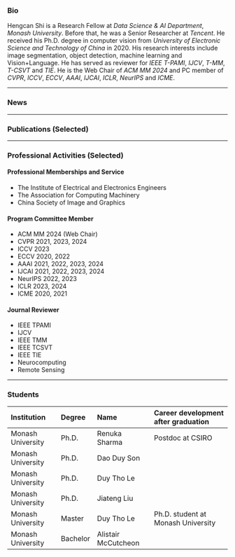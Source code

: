 ###  Bio

Hengcan Shi is a Research Fellow at *Data Science & AI Department*, *Monash University*. Before that, he was a Senior Researcher at *Tencent*. He received his Ph.D. degree in computer vision from *University of Electronic Science and Technology of China* in 2020. His research interests include image segmentation, object detection, machine learning and Vision+Language. He has served as reviewer for *IEEE T-PAMI*, *IJCV*, *T-MM*, *T-CSVT* and *TIE*. He is the Web Chair of *ACM MM 2024* and PC member of *CVPR*, *ICCV*, *ECCV*, *AAAI*, *IJCAI*, *ICLR*, *NeurIPS* and *ICME*.

****
###  News

****
###  Publications (Selected)

****
###  Professional Activities (Selected)
#### Professional Memberships and Service
* The Institute of Electrical and Electronics Engineers
* The Association for Computing Machinery
* China Society of Image and Graphics

#### Program Committee Member
* ACM MM 2024 (Web Chair)
* CVPR 2021, 2023, 2024
* ICCV 2023
* ECCV 2020, 2022
* AAAI 2021, 2022, 2023, 2024
* IJCAI 2021, 2022, 2023, 2024
* NeurIPS 2022, 2023
* ICLR 2023, 2024
* ICME 2020, 2021

#### Journal Reviewer
* IEEE TPAMI
* IJCV
* IEEE TMM
* IEEE TCSVT
* IEEE TIE
* Neurocomputing
* Remote Sensing


****
###  Students
| Institution        |   Degree    | Name               | Career development after graduation |
|:-------------------|:-------------|:------------------|:----------------------------------|
| Monash University  | Ph.D.        | Renuka Sharma     | Postdoc at CSIRO |
| Monash University  | Ph.D.        | Dao Duy Son       |                  |
| Monash University  | Ph.D.        | Duy Tho Le        |                  |
| Monash University  | Ph.D.        | Jiateng Liu       |                   |
| Monash University  | Master       | Duy Tho Le        | Ph.D. student at Monash University  |
| Monash University  | Bachelor       | Alistair McCutcheon |  |

